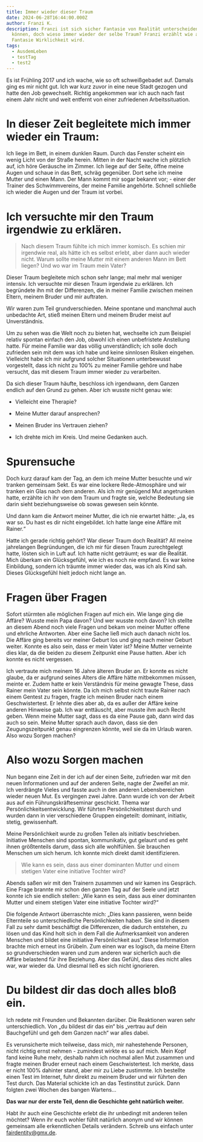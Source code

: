```yaml
---
title: Immer wieder dieser Traum
date: 2024-06-28T16:44:00.000Z
author: Franzi K.
description: Franzi ist sich sicher Fantasie von Realität unterscheiden zu
  können, doch wieso immer wieder der selbe Traum? Franzi erzählt wie aus
  Fantasie Wirklichkeit wird.
tags:
  - AusdemLeben
  - testTag
  - test2
---
```

Es ist Frühling 2017 und ich wache, wie so oft schweißgebadet auf. Damals ging es mir nicht gut. Ich war kurz zuvor in eine neue Stadt gezogen und hatte den Job gewechselt. Richtig angekommen war ich auch nach fast einem Jahr nicht und weit entfernt von einer zufriedenen Arbeitssituation.

# In dieser Zeit begleitete mich immer wieder ein Traum:

Ich liege im Bett, in einem dunklen Raum. Durch das Fenster scheint ein wenig Licht von der Straße herein. Mitten in der Nacht wache ich plötzlich auf, ich höre Geräusche im Zimmer. Ich liege auf der Seite, öffne meine Augen und schaue in das Bett, schräg gegenüber. Dort sehe ich meine Mutter und einen Mann. Der Mann kommt mir sogar bekannt vor; - einer der Trainer des Schwimmvereins, der meine Familie angehörte. Schnell schließe ich wieder die Augen und der Traum ist vorbei.

# Ich versuchte mir den Traum irgendwie zu erklären.

> Nach diesem Traum fühlte ich mich immer komisch. Es schien mir irgendwie real, als hätte ich es selbst erlebt, aber dann auch wieder nicht. Warum sollte meine Mutter mit einem anderen Mann im Bett liegen? Und wo war im Traum mein Vater?

Dieser Traum begleitete mich schon sehr lange; mal mehr mal weniger intensiv. Ich versuchte mir diesen Traum irgendwie zu erklären. Ich begründete ihn mit der Differenzen, die in meiner Familie zwischen meinen Eltern, meinem Bruder und mir auftraten.

Wir waren zum Teil grundverschieden. Meine spontane und manchmal auch unbedachte Art, stieß meinen Eltern und meinem Bruder meist auf Unverständnis.

Um zu sehen was die Welt noch zu bieten hat, wechselte ich zum Beispiel relativ spontan einfach den Job, obwohl ich einen unbefristete Anstellung hatte. Für meine Familie war das völlig unverständlich; ich solle doch zufrieden sein mit dem was ich habe und keine sinnlosen Risiken eingehen. Vielleicht habe ich mir aufgrund solcher Situationen unterbewusst vorgestellt, dass ich nicht zu 100% zu meiner Familie gehöre und habe versucht, das mit diesem Traum immer wieder zu verarbeiten.

Da sich dieser Traum häufte, beschloss ich irgendwann, dem Ganzen endlich auf den Grund zu gehen. Aber ich wusste nicht genau wie:



- Vielleicht eine Therapie?

- Meine Mutter darauf ansprechen?

- Meinen Bruder ins Vertrauen ziehen?

- Ich drehte mich im Kreis. Und meine Gedanken auch.



# Spurensuche

Doch kurz darauf kam der Tag, an dem ich meine Mutter besuchte und wir tranken gemeinsam Sekt. Es war eine lockere Rede-Atmosphäre und wir tranken ein Glas nach dem anderen. Als ich mir genügend Mut angetrunken hatte, erzählte ich ihr von dem Traum und fragte sie, welche Bedeutung sie darin sieht beziehungsweise ob sowas gewesen sein könnte.

Und dann kam die Antwort meiner Mutter, die ich nie erwartet hätte: „Ja, es war so. Du hast es dir nicht eingebildet. Ich hatte lange eine Affäre mit Rainer.“

Hatte ich gerade richtig gehört? War dieser Traum doch Realität? All meine jahrelangen Begründungen, die ich mir für diesen Traum zurechtgelegt hatte, lösten sich in Luft auf. Ich hatte nicht geträumt; es war die Realität. Mich überkam ein Glücksgefühl, wie ich es noch nie empfand. Es war keine Einbildung, sondern ich träumte immer wieder das, was ich als Kind sah. Dieses Glücksgefühl hielt jedoch nicht lange an.

# Fragen über Fragen

Sofort stürmten alle möglichen Fragen auf mich ein. Wie lange ging die Affäre? Wusste mein Papa davon? Und wer wusste noch davon? Ich stellte an diesem Abend noch viele Fragen und bekam von meiner Mutter offene und ehrliche Antworten. Aber eine Sache ließ mich auch danach nicht los. Die Affäre ging bereits vor meiner Geburt los und ging nach meiner Geburt weiter. Konnte es also sein, dass er mein Vater ist? Meine Mutter verneinte dies klar, da die beiden zu diesem Zeitpunkt eine Pause hatten. Aber ich konnte es nicht vergessen.

Ich vertraute mich meinem 16 Jahre älteren Bruder an. Er konnte es nicht glaube, da er aufgrund seines Alters die Affäre hätte mitbekommen müssen, meinte er. Zudem hatte er kein Verständnis für meine gewagte These, dass Rainer mein Vater sein könnte. Da ich mich selbst nicht traute Rainer nach einem Gentest zu fragen, fragte ich meinen Bruder nach einem Geschwistertest. Er lehnte dies aber ab, da es außer der Affäre keine anderen Hinweise gab. Ich war enttäuscht, aber musste ihm auch Recht geben. Wenn meine Mutter sagt, dass es da eine Pause gab, dann wird das auch so sein. Meine Mutter sprach auch davon, dass sie den Zeugungszeitpunkt genau eingrenzen könnte, weil sie da im Urlaub waren. Also wozu Sorgen machen?

# Also wozu Sorgen machen

Nun begann eine Zeit in der ich auf der einen Seite, zufrieden war mit den neuen Informationen und auf der anderen Seite, nagte der Zweifel an mir. Ich verdrängte Vieles und fasste auch in den anderen Lebensbereichen wieder neuen Mut. Es vergingen zwei Jahre. Dann wurde ich von der Arbeit aus auf ein Führungskräfteseminar geschickt. Thema war Persönlichkeitsentwicklung. Wir führten Persönlichkeitstest durch und wurden dann in vier verschiedene Gruppen eingeteilt: dominant, initiativ, stetig, gewissenhaft.

Meine Persönlichkeit wurde zu großen Teilen als initiativ beschrieben. Initiative Menschen sind spontan, kommunikativ, gut gelaunt und es geht ihnen größtenteils darum, dass sich alle wohlfühlen. Sie brauchen Menschen um sich herum. Ich konnte mich direkt damit identifizieren.

> Wie kann es sein, dass aus einer dominanten Mutter und einem stetigen Vater eine initiative Tochter wird?

Abends saßen wir mit den Trainern zusammen und wir kamen ins Gespräch. Eine Frage brannte mir schon den ganzen Tag auf der Seele und jetzt konnte ich sie endlich stellen: „Wie kann es sein, dass aus einer dominanten Mutter und einem stetigen Vater eine initiative Tochter wird?“

Die folgende Antwort überraschte mich: „Dies kann passieren, wenn beide Elternteile so unterschiedliche Persönlichkeiten haben. Sie sind in diesem Fall zu sehr damit beschäftigt die Differenzen, die dadurch entstehen, zu lösen und das Kind holt sich in dem Fall die Aufmerksamkeit von anderen Menschen und bildet eine initiative Persönlichkeit aus“. Diese Information brachte mich erneut ins Grübeln. Zum einen war es logisch, da meine Eltern so grundverschieden waren und zum anderen war sicherlich auch die Affäre belastend für ihre Beziehung. Aber das Gefühl, dass dies nicht alles war, war wieder da. Und diesmal ließ es sich nicht ignorieren.

# Du bildest dir das doch alles bloß ein.

Ich redete mit Freunden und Bekannten darüber. Die Reaktionen waren sehr unterschiedlich. Von „du bildest dir das ein“ bis „vertrau auf dein Bauchgefühl und geh dem Ganzen nach“ war alles dabei.

Es verunsicherte mich teilweise, dass mich, mir nahestehende Personen, nicht richtig ernst nehmen - zumindest wirkte es so auf mich. Mein Kopf fand keine Ruhe mehr, deshalb nahm ich nochmal allen Mut zusammen und fragte meinen Bruder erneut nach einem Geschwistertest. Ich merkte, dass er nicht 100% dahinter stand, aber mir zu Liebe zustimmte. Ich bestellte einen Test im Internet, fuhr direkt zu meinem Bruder und wir führten den Test durch. Das Material schickte ich an das Testinstitut zurück. Dann folgten zwei Wochen des bangen Wartens…

**Das war nur der erste Teil, denn die Geschichte geht natürlich weiter.**

Habt ihr auch eine Geschichte erlebt die ihr unbedingt mit anderen teilen möchtet? Wenn ihr euch wohler fühlt natürlich anonym und wir können gemeinsam alle erkenntlichen Details verändern. Schreib uns einfach unter fairdentity@gmx.de.
